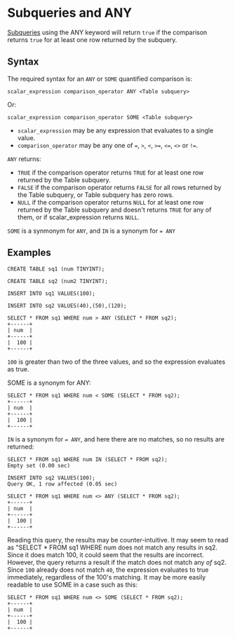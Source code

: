 
# Subqueries and ANY

[Subqueries](README.md) using the ANY keyword will return `true` if the comparison returns `true` for at least one row returned by the subquery.


## Syntax


The required syntax for an `ANY` or `SOME` quantified comparison is:


```
scalar_expression comparison_operator ANY <Table subquery>
```

Or:


```
scalar_expression comparison_operator SOME <Table subquery>
```

* `scalar_expression` may be any expression that evaluates to a
single value.
* `comparison_operator` may be any one of `=`, `>`, `<`, `>=`, `<=`, `<>` or `!=`.


`ANY` returns:


* `TRUE` if the comparison operator returns `TRUE` for at least one row returned by the Table subquery.
* `FALSE` if the comparison operator returns `FALSE` for all rows returned by the Table subquery, or Table subquery has zero rows.
* `NULL` if the comparison operator returns `NULL` for at least one row returned by the Table subquery and doesn't returns `TRUE` for any of them, or if scalar_expression returns `NULL`.


`SOME` is a synmonym for `ANY`, and `IN` is a synonym for `= ANY`


## Examples


```
CREATE TABLE sq1 (num TINYINT);

CREATE TABLE sq2 (num2 TINYINT);

INSERT INTO sq1 VALUES(100);

INSERT INTO sq2 VALUES(40),(50),(120);

SELECT * FROM sq1 WHERE num > ANY (SELECT * FROM sq2);
+------+
| num  |
+------+
|  100 |
+------+
```

`100` is greater than two of the three values, and so the expression evaluates as true.


SOME is a synonym for ANY:


```
SELECT * FROM sq1 WHERE num < SOME (SELECT * FROM sq2);
+------+
| num  |
+------+
|  100 |
+------+
```

`IN` is a synonym for `= ANY`, and here there are no matches, so no results are returned:


```
SELECT * FROM sq1 WHERE num IN (SELECT * FROM sq2);
Empty set (0.00 sec)
```

```
INSERT INTO sq2 VALUES(100);
Query OK, 1 row affected (0.05 sec)

SELECT * FROM sq1 WHERE num <> ANY (SELECT * FROM sq2);
+------+
| num  |
+------+
|  100 |
+------+
```

Reading this query, the results may be counter-intuitive. It may seem to read as "SELECT * FROM sq1 WHERE num does not match any results in sq2. Since it does match 100, it could seem that the results are incorrect. However, the query returns a result if the match does not match any *of* sq2. Since `100` already does not match `40`, the expression evaluates to true immediately, regardless of the 100's matching. It may be more easily readable to use SOME in a case such as this:


```
SELECT * FROM sq1 WHERE num <> SOME (SELECT * FROM sq2);
+------+
| num  |
+------+
|  100 |
+------+
```
